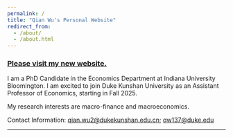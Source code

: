 ```yaml
---
permalink: /
title: "Qian Wu's Personal Website"
redirect_from: 
  - /about/
  - /about.html
---
```

### <a href='https://qian-wu.weebly.com/'>Please visit my new website.</a>

I am a PhD Candidate in the Economics Department at Indiana University Bloomington. I am excited to join Duke Kunshan University as an Assistant Professor of Economics, starting in Fall 2025.

My research interests are macro-finance and macroeconomics.


Contact Information: <a href='mailto:qian.wu2@dukekunshan.edu.cn'>qian.wu2@dukekunshan.edu.cn</a>; <a href='mailto:qw137@duke.edu'>qw137@duke.edu</a>

---
